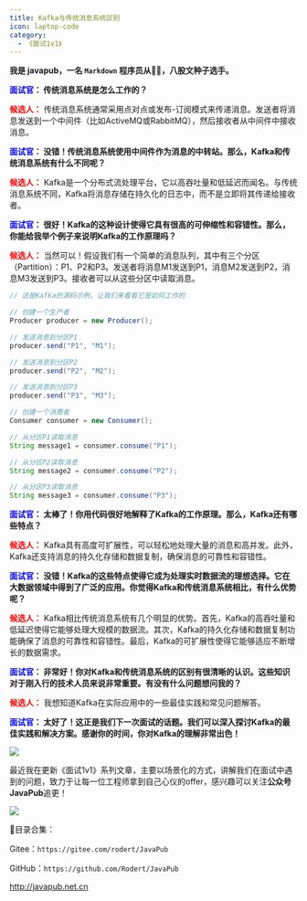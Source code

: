 ```yaml
---
title: Kafka与传统消息系统区别
icon: laptop-code
category:
  - 《面试1v1》
---
```





**我是 javapub，一名 `Markdown` 程序员从👨‍💻，八股文种子选手。**



**<font color=blue>面试官</font>： 传统消息系统是怎么工作的？**


**<font color=red>候选人：</font>** 传统消息系统通常采用点对点或发布-订阅模式来传递消息。发送者将消息发送到一个中间件（比如ActiveMQ或RabbitMQ），然后接收者从中间件中接收消息。

**<font color=blue>面试官</font>： 没错！传统消息系统使用中间件作为消息的中转站。那么，Kafka和传统消息系统有什么不同呢？**


**<font color=red>候选人：</font>** Kafka是一个分布式流处理平台，它以高吞吐量和低延迟而闻名。与传统消息系统不同，Kafka将消息存储在持久化的日志中，而不是立即将其传递给接收者。

**<font color=blue>面试官</font>： 很好！Kafka的这种设计使得它具有很高的可伸缩性和容错性。那么，你能给我举个例子来说明Kafka的工作原理吗？**


**<font color=red>候选人：</font>** 当然可以！假设我们有一个简单的消息队列，其中有三个分区（Partition）：P1、P2和P3。发送者将消息M1发送到P1，消息M2发送到P2，消息M3发送到P3。接收者可以从这些分区中读取消息。

```java
// 这是Kafka的源码示例，让我们来看看它是如何工作的

// 创建一个生产者
Producer producer = new Producer();

// 发送消息到分区P1
producer.send("P1", "M1");

// 发送消息到分区P2
producer.send("P2", "M2");

// 发送消息到分区P3
producer.send("P3", "M3");

// 创建一个消费者
Consumer consumer = new Consumer();

// 从分区P1读取消息
String message1 = consumer.consume("P1");

// 从分区P2读取消息
String message2 = consumer.consume("P2");

// 从分区P3读取消息
String message3 = consumer.consume("P3");
```

**<font color=blue>面试官</font>： 太棒了！你用代码很好地解释了Kafka的工作原理。那么，Kafka还有哪些特点？**


**<font color=red>候选人：</font>** Kafka具有高度可扩展性，可以轻松地处理大量的消息和高并发。此外，Kafka还支持消息的持久化存储和数据复制，确保消息的可靠性和容错性。

**<font color=blue>面试官</font>： 没错！Kafka的这些特点使得它成为处理实时数据流的理想选择。它在大数据领域中得到了广泛的应用。你觉得Kafka和传统消息系统相比，有什么优势呢？**


**<font color=red>候选人：</font>** Kafka相比传统消息系统有几个明显的优势。首先，Kafka的高吞吐量和低延迟使得它能够处理大规模的数据流。其次，Kafka的持久化存储和数据复制功能确保了消息的可靠性和容错性。最后，Kafka的可扩展性使得它能够适应不断增长的数据需求。

**<font color=blue>面试官</font>： 非常好！你对Kafka和传统消息系统的区别有很清晰的认识。这些知识对于刚入行的技术人员来说非常重要。有没有什么问题想问我的？**


**<font color=red>候选人：</font>** 我想知道Kafka在实际应用中的一些最佳实践和常见问题解答。

**<font color=blue>面试官</font>： 太好了！这正是我们下一次面试的话题。我们可以深入探讨Kafka的最佳实践和解决方案。感谢你的时间，你对Kafka的理解非常出色！**





![](https://ghproxy.com/https://raw.githubusercontent.com/Rodert/javapub_oss/main/other/41.jpg?raw=true)


最近我在更新《面试1v1》系列文章，主要以场景化的方式，讲解我们在面试中遇到的问题，致力于让每一位工程师拿到自己心仪的offer，感兴趣可以关注**公众号JavaPub**追更！


![](https://ghproxy.com/https://raw.githubusercontent.com/Rodert/javapub_oss/main/common/javapub-qr-code.png?raw=true)


🎁目录合集：

Gitee：`https://gitee.com/rodert/JavaPub`

GitHub：`https://github.com/Rodert/JavaPub`


<http://javapub.net.cn>

